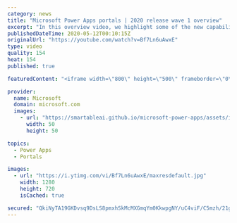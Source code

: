 ```yaml
---
category: news
title: "Microsoft Power Apps portals | 2020 release wave 1 overview"
excerpt: "In this overview video, we highlight some of the new capabilities included in the latest update to Microsoft Power Apps portals.     Here are the capabilities covered:   •    Power BI integration, so you can quickly add Power BI reports, tables, and dashboards to your portals without coding.  •    Themes"
publishedDateTime: 2020-05-12T00:10:15Z
originalUrl: "https://youtube.com/watch?v=Bf7Ln6uAwxE"
type: video
quality: 154
heat: 154
published: true

featuredContent: "<iframe width=\"800\" height=\"500\" frameborder=\"0\" src=\"https://www.youtube.com/embed/Bf7Ln6uAwxE\" allow=\"accelerometer; autoplay; encrypted-media; gyroscope; picture-in-picture\" allowfullscreen></iframe>"

provider:
  name: Microsoft
  domain: microsoft.com
  images:
    - url: "https://smartableai.github.io/microsoft-power-apps/assets/images/organizations/microsoft.com-50x50.jpg"
      width: 50
      height: 50

topics:
  - Power Apps
  - Portals

images:
  - url: "https://i.ytimg.com/vi/Bf7Ln6uAwxE/maxresdefault.jpg"
    width: 1280
    height: 720
    isCached: true

secured: "QkiNyTA19GKDvsq9DsLS8pmxhSkMcMXGmqYm0KkwpgNY/uC4viF/C5mzh/21g5EyN7cIswjiCdUbGdT+xNYxnI1xingruy6WMJrqxaHze+w5M8SRBSuTlm+wON5i7NZ/lZZycFnbGMGRIJgKh90NLra3kXNXtd7cvsdZmY7ej65qlmHfGqbczFaEl8d/zVmFxxbQpU5PBfZbesTIt3rF/mfVY+wSO1gB8XeUaZGWBwuh8NUCHFUfU/ltCa9VoRcqMgNK/l1kcjYUlaanTjQOJcVlxS3kVIF9WnED/cYkeeAckmW2caa5brBrle/8T5ydl7CRbey0V9qkjVb8cafYPQTIEh1QtmOYwzfmTouaefMSlChPZAojXrqzZx+GCDc46DTD1EJfm5yl+jTPZOsQO9LvJ+ZrxbL250yYPXEJxhVRkxPIIBtWAqDFaKUF1V04;hpm197BHFHst/5gMW3Eqbw=="
---
```


